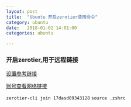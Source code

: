 ```yaml
---
layout: post
title:  "Ubuntu 开启zerotier使用命令"
category: ubuntu
date:   2018-01-02 14:01:00
categories: ubuntu 

---
```

### 开启zerotier,用于远程链接
[设置参考链接](http://www.cnblogs.com/halox/archive/2017/05/21/ZeroTier-de-shi-yong.html)

[账号查看网络链接](https://my.zerotier.com/network)

`zerotier-cli join 17dasd89343128` 
`source .zshrc`

